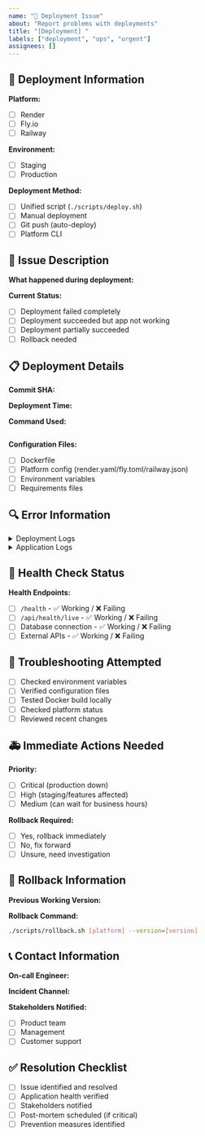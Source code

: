 ```yaml
---
name: "🚀 Deployment Issue"
about: "Report problems with deployments"
title: "[Deployment] "
labels: ["deployment", "ops", "urgent"]
assignees: []
---
```


## 🎯 Deployment Information

**Platform:**
- [ ] Render
- [ ] Fly.io
- [ ] Railway

**Environment:**
- [ ] Staging
- [ ] Production

**Deployment Method:**
- [ ] Unified script (`./scripts/deploy.sh`)
- [ ] Manual deployment
- [ ] Git push (auto-deploy)
- [ ] Platform CLI

## 🚨 Issue Description

**What happened during deployment:**


**Current Status:**
- [ ] Deployment failed completely
- [ ] Deployment succeeded but app not working
- [ ] Deployment partially succeeded
- [ ] Rollback needed

## 📋 Deployment Details

**Commit SHA:** 

**Deployment Time:** 

**Command Used:** 
```bash

```

**Configuration Files:**
- [ ] Dockerfile
- [ ] Platform config (render.yaml/fly.toml/railway.json)
- [ ] Environment variables
- [ ] Requirements files

## 🔍 Error Information

<details>
<summary>Deployment Logs</summary>

```
Paste deployment logs here
```

</details>

<details>
<summary>Application Logs</summary>

```
Paste application logs here
```

</details>

## 🏥 Health Check Status

**Health Endpoints:**
- [ ] `/health` - ✅ Working / ❌ Failing
- [ ] `/api/health/live` - ✅ Working / ❌ Failing
- [ ] Database connection - ✅ Working / ❌ Failing
- [ ] External APIs - ✅ Working / ❌ Failing

## 🔧 Troubleshooting Attempted

- [ ] Checked environment variables
- [ ] Verified configuration files
- [ ] Tested Docker build locally
- [ ] Checked platform status
- [ ] Reviewed recent changes

## 🚑 Immediate Actions Needed

**Priority:**
- [ ] Critical (production down)
- [ ] High (staging/features affected)
- [ ] Medium (can wait for business hours)

**Rollback Required:**
- [ ] Yes, rollback immediately
- [ ] No, fix forward
- [ ] Unsure, need investigation

## 🔄 Rollback Information

**Previous Working Version:**

**Rollback Command:**
```bash
./scripts/rollback.sh [platform] --version=[version]
```

## 📞 Contact Information

**On-call Engineer:** 

**Incident Channel:** 

**Stakeholders Notified:** 
- [ ] Product team
- [ ] Management
- [ ] Customer support

## ✅ Resolution Checklist

- [ ] Issue identified and resolved
- [ ] Application health verified
- [ ] Stakeholders notified
- [ ] Post-mortem scheduled (if critical)
- [ ] Prevention measures identified